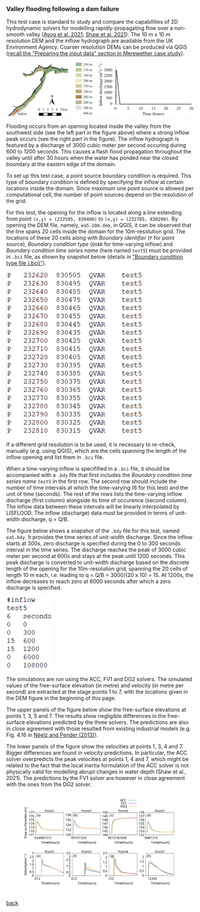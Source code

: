 ### Valley flooding following a dam failure

This test case is standard to study and compare the capabilities of 2D hydrodynamic solvers for modelling rapidly-propagating flow over a non-smooth valley ([Ayog et al. 2021](https://www.sciencedirect.com/science/article/abs/pii/S0022169420313858); [Shaw et al. 2021](https://gmd.copernicus.org/preprints/gmd-2020-340/)). The 10 m x 10 m resolution DEM and the inflow hydrograph are available from the UK Environment Agency. Coarser resolution DEMs can be produced via QGIS ([recall the "Preparing the input data" section in Merewether case study](/Merewether2.md)).


![Image](/Figures/Fig_7G.jpg)


Flooding occurs from an opening located inside the valley from the southwest side (see the left part in the figure above) where a strong inflow peak occurs (see the right part in the figure). The inflow hydrograph is featured by a discharge of 3000 cubic meter per second occuring during 600 to 1200 seconds. This causes a flash flood propagation throughout the valley until after 30 hours when the water has ponded near the closed boundary at the eastern edge of the domain.

To set up this test case, a point source boundary condition is required. This type of boundary condition is defined by specifying the inflow at certain locations inside the domain. Since maximum one point source is allowed per computational cell, the number of point sources depend on the resolution of the grid. 

For this test, the opening for the inflow is located along a line extending from point `(x,y) = (232595, 830480)` to `(x,y) = (232785, 830290)`. By opening the DEM file, namely, `ea5-10m.dem`, in QGIS, it can be observed that the line spans 20 cells inside the domain for the 10m-resolution grid. The locations of these 20 cells along with _Boundary identifier_ (`P` for point source), _Boundary condition type_ (`QVAR` for time-varying inflow) and _Boundary condition time series name_ (here named `test5`) must be provided in `.bci` file, as shown by snapshot below (details in ["Boundary condition type file (.bci)"](https://www.seamlesswave.com/Merewether1-2.html)). 

![image](/Figures/ea5_1.PNG)

If a different grid resolution is to be used, it is necessary to re-check, manually (e.g. using QGIS), which are the cells spanning the length of the inflow opening and list them in `.bci` file. 


When a time-varying inflow is specifified in a `.bci` file, it should be accompanied with a `.bdy` file that first includes the _Boundary condition time series name_ `test5` in the first row. The second row should include the number of time intervals at which the time-varying (6 for this test) and the unit of time (seconds). The rest of the rows lists the time-varying inflow discharge (first column) alongside its time of occurence (second column). The inflow data between these intervals will be linearly interpolated by LISFLOOD. The inflow (discharge) data must be provided in terms of unit-width discharge, q = Q/B. 

The figure below shows a snapshot of the `.bdy` file for this test, named `ea5.bdy`. It provides the time series of unit-width discharge. Since the inflow starts at 300s, zero discharge is specified during the 0 to 300 seconds interval in the time series. The discharge reaches the peak of 3000 cubic meter per second at 600s and stays at the peak until 1200 seconds. This peak discharge is converted to unit-width discharge based on the discrete length of the opening for the 10m-resolution grid, spanning the 20 cells of length 10 m each, i.e. leading to q = Q/B = 3000/(20 x 10) = 15. At 1200s, the inflow decreases to reach zero at 6000 seconds after which a zero discharge is specified.


 ![image](/Figures/ea5_2.PNG) 
 
The simulations are run using the ACC, FV1 and DG2 solvers. The simulated values of the free-surface elevation (in metre) and velocity (in metre per second) are extracted at the stage points 1 to 7, with the locations given in the DEM figure in the beginning of this page. 

The upper panels of the figure below show the free-surface elevations at points 1, 3, 5 and 7. The results show negligible differences in the free-surface elevations predicted by the three solvers. The predictions are also in close agreement with those resulted from existing industrial models (e.g. Fig. 4.16 in [Néelz and Pender (2013)](https://www.gov.uk/government/publications/benchmarking-the-latest-generation-of-2d-hydraulic-flood-modelling-packages)).

The lower panels of the figure show the velocities at points 1, 3, 4 and 7. Bigger differences are found in velocity predictions. In particular, the ACC solver overpredicts the peak velocities at points 1, 4 and 7, which might be related to the fact that the local inertia formulation of the ACC solver is not physically valid for modelling abrupt changes in water depth (Shaw et al., 2021). The predictions by the FV1 solver are however in close agreement with the ones from the DG2 solver. 

 
 ![image](/Figures/ea5_3.svg) 

[back](/LISFLOOD8.0.md)
